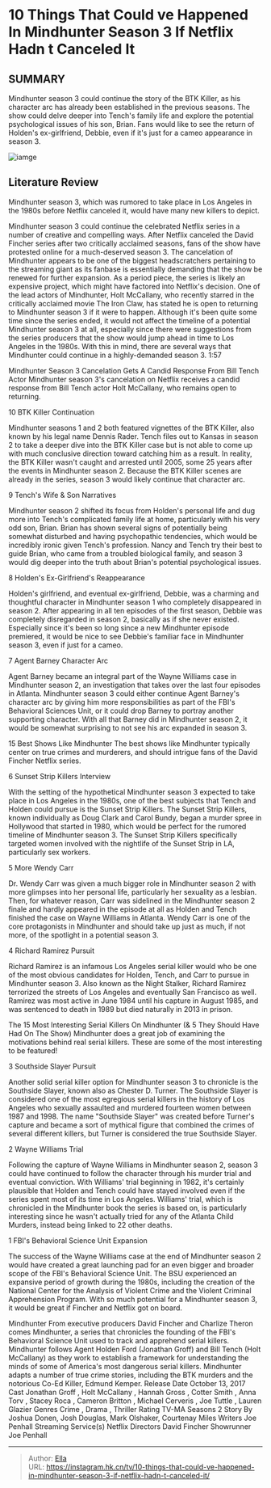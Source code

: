 # 10 Things That Could ve Happened In Mindhunter Season 3 If Netflix Hadn t Canceled It


## SUMMARY 


 Mindhunter season 3 could continue the story of the BTK Killer, as his character arc has already been established in the previous seasons. 
 The show could delve deeper into Tench&#39;s family life and explore the potential psychological issues of his son, Brian. 
 Fans would like to see the return of Holden&#39;s ex-girlfriend, Debbie, even if it&#39;s just for a cameo appearance in season 3. 

![iamge](https://static1.srcdn.com/wordpress/wp-content/uploads/2024/01/mindhunter-season-3-story-events-killers-predictions.jpg)

## Literature Review
Mindhunter season 3, which was rumored to take place in Los Angeles in the 1980s before Netflix canceled it, would have many new killers to depict.




Mindhunter season 3 could continue the celebrated Netflix series in a number of creative and compelling ways. After Netflix canceled the David Fincher series after two critically acclaimed seasons, fans of the show have protested online for a much-deserved season 3. The cancelation of Mindhunter appears to be one of the biggest headscratchers pertaining to the streaming giant as its fanbase is essentially demanding that the show be renewed for further expansion. As a period piece, the series is likely an expensive project, which might have factored into Netflix&#39;s decision.
One of the lead actors of Mindhunter, Holt McCallany, who recently starred in the critically acclaimed movie The Iron Claw, has stated he is open to returning to Mindhunter season 3 if it were to happen. Although it&#39;s been quite some time since the series ended, it would not affect the timeline of a potential Mindhunter season 3 at all, especially since there were suggestions from the series producers that the show would jump ahead in time to Los Angeles in the 1980s. With this in mind, there are several ways that Mindhunter could continue in a highly-demanded season 3.
 1:57                  
 
 Mindhunter Season 3 Cancelation Gets A Candid Response From Bill Tench Actor 
Mindhunter season 3&#39;s cancelation on Netflix receives a candid response from Bill Tench actor Holt McCallany, who remains open to returning.













 








 10  BTK Killer Continuation 
        

Mindhunter seasons 1 and 2 both featured vignettes of the BTK Killer, also known by his legal name Dennis Rader. Tench files out to Kansas in season 2 to take a deeper dive into the BTK Killer case but is not able to come up with much conclusive direction toward catching him as a result. In reality, the BTK Killer wasn&#39;t caught and arrested until 2005, some 25 years after the events in Mindhunter season 2. Because the BTK Killer scenes are already in the series, season 3 would likely continue that character arc.





 9  Tench&#39;s Wife &amp; Son Narratives 
        

Mindhunter season 2 shifted its focus from Holden&#39;s personal life and dug more into Tench&#39;s complicated family life at home, particularly with his very odd son, Brian. Brian has shown several signs of potentially being somewhat disturbed and having psychopathic tendencies, which would be incredibly ironic given Tench&#39;s profession. Nancy and Tench try their best to guide Brian, who came from a troubled biological family, and season 3 would dig deeper into the truth about Brian&#39;s potential psychological issues.





 8  Holden&#39;s Ex-Girlfriend&#39;s Reappearance 
        

Holden&#39;s girlfriend, and eventual ex-girlfriend, Debbie, was a charming and thoughtful character in Mindhunter season 1 who completely disappeared in season 2. After appearing in all ten episodes of the first season, Debbie was completely disregarded in season 2, basically as if she never existed. Especially since it&#39;s been so long since a new Mindhunter episode premiered, it would be nice to see Debbie&#39;s familiar face in Mindhunter season 3, even if just for a cameo.





 7  Agent Barney Character Arc 
        

Agent Barney became an integral part of the Wayne Williams case in Mindhunter season 2, an investigation that takes over the last four episodes in Atlanta. Mindhunter season 3 could either continue Agent Barney&#39;s character arc by giving him more responsibilities as part of the FBI&#39;s Behavioral Sciences Unit, or it could drop Barney to portray another supporting character. With all that Barney did in Mindhunter season 2, it would be somewhat surprising to not see his arc expanded in season 3.
            
 
 15 Best Shows Like Mindhunter 
The best shows like Mindhunter typically center on true crimes and murderers, and should intrigue fans of the David Fincher Netflix series.









 6  Sunset Strip Killers Interview 
        

With the setting of the hypothetical Mindhunter season 3 expected to take place in Los Angeles in the 1980s, one of the best subjects that Tench and Holden could pursue is the Sunset Strip Killers. The Sunset Strip Killers, known individually as Doug Clark and Carol Bundy, began a murder spree in Hollywood that started in 1980, which would be perfect for the rumored timeline of Mindhunter season 3. The Sunset Strip Killers specifically targeted women involved with the nightlife of the Sunset Strip in LA, particularly sex workers.





 5  More Wendy Carr 
        

Dr. Wendy Carr was given a much bigger role in Mindhunter season 2 with more glimpses into her personal life, particularly her sexuality as a lesbian. Then, for whatever reason, Carr was sidelined in the Mindhunter season 2 finale and hardly appeared in the episode at all as Holden and Tench finished the case on Wayne Williams in Atlanta. Wendy Carr is one of the core protagonists in Mindhunter and should take up just as much, if not more, of the spotlight in a potential season 3.





 4  Richard Ramirez Pursuit 
        

Richard Ramirez is an infamous Los Angeles serial killer would who be one of the most obvious candidates for Holden, Tench, and Carr to pursue in Mindhunter season 3. Also known as the Night Stalker, Richard Ramirez terrorized the streets of Los Angeles and eventually San Francisco as well. Ramirez was most active in June 1984 until his capture in August 1985, and was sentenced to death in 1989 but died naturally in 2013 in prison.
            
 
 The 15 Most Interesting Serial Killers On Mindhunter (&amp; 5 They Should Have Had On The Show) 
Mindhunter does a great job of examining the motivations behind real serial killers. These are some of the most interesting to be featured!









 3  Southside Slayer Pursuit 
        

Another solid serial killer option for Mindhunter season 3 to chronicle is the Southside Slayer, known also as Chester D. Turner. The Southside Slayer is considered one of the most egregious serial killers in the history of Los Angeles who sexually assaulted and murdered fourteen women between 1987 and 1998. The name &#34;Southside Slayer&#34; was created before Turner&#39;s capture and became a sort of mythical figure that combined the crimes of several different killers, but Turner is considered the true Southside Slayer.





 2  Wayne Williams Trial 
        

Following the capture of Wayne Williams in Mindhunter season 2, season 3 could have continued to follow the character through his murder trial and eventual conviction. With Williams&#39; trial beginning in 1982, it&#39;s certainly plausible that Holden and Tench could have stayed involved even if the series spent most of its time in Los Angeles. Williams&#39; trial, which is chronicled in the Mindhunter book the series is based on, is particularly interesting since he wasn&#39;t actually tried for any of the Atlanta Child Murders, instead being linked to 22 other deaths.





 1  FBI&#39;s Behavioral Science Unit Expansion 
        

The success of the Wayne Williams case at the end of Mindhunter season 2 would have created a great launching pad for an even bigger and broader scope of the FBI&#39;s Behavioral Science Unit. The BSU experienced an expansive period of growth during the 1980s, including the creation of the National Center for the Analysis of Violent Crime and the Violent Criminal Apprehension Program. With so much potential for a Mindhunter season 3, it would be great if Fincher and Netflix got on board.
        


 Mindhunter 
From executive producers David Fincher and Charlize Theron comes Mindhunter, a series that chronicles the founding of the FBI&#39;s Behavioral Science Unit used to track and apprehend serial killers. Mindhunter follows Agent Holden Ford (Jonathan Groff) and Bill Tench (Holt McCallany) as they work to establish a framework for understanding the minds of some of America&#39;s most dangerous serial killers. Mindhunter adapts a number of true crime stories, including the BTK murders and the notorious Co-Ed Killer, Edmund Kemper.
 Release Date   October 13, 2017    Cast   Jonathan Groff , Holt McCallany , Hannah Gross , Cotter Smith , Anna Torv , Stacey Roca , Cameron Britton , Michael Cerveris , Joe Tuttle , Lauren Glazier    Genres   Crime , Drama , Thriller    Rating   TV-MA    Seasons   2    Story By   Joshua Donen, Josh Douglas, Mark Olshaker, Courtenay Miles    Writers   Joe Penhall    Streaming Service(s)   Netflix    Directors   David Fincher    Showrunner   Joe Penhall    





---

> Author: [Ella](https://instagram.hk.cn/)  
> URL: https://instagram.hk.cn/tv/10-things-that-could-ve-happened-in-mindhunter-season-3-if-netflix-hadn-t-canceled-it/  

